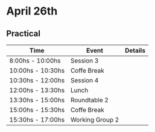 # April 26th

## Practical

| Time | Event | Details |
|---|---|---|
| 8:00hs - 10:00hs | Session 3 |  |
| 10:00hs - 10:30hs | Coffe Break |  |
| 10:30hs - 12:00hs | Session 4  |  |
| 12:00hs - 13:30hs | Lunch |
| 13:30hs - 15:00hs | Roundtable 2 |  |
| 15:00hs - 15:30hs | Coffe Break  |  |
| 15:30hs - 17:00hs | Working Group 2 |  |
